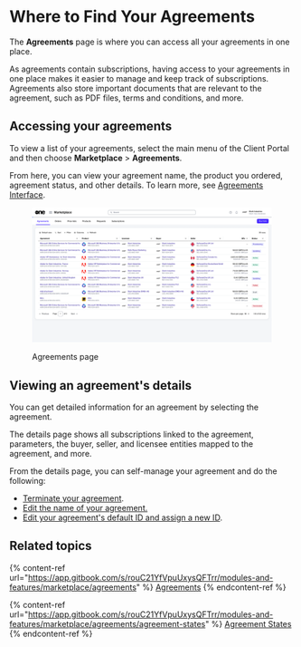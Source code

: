 # Where to Find Your Agreements

The **Agreements** page is where you can access all your agreements in one place.&#x20;

As agreements contain subscriptions, having access to your agreements in one place makes it easier to manage and keep track of subscriptions. Agreements also store important documents that are relevant to the agreement, such as PDF files, terms and conditions, and more.

## Accessing your agreements <a href="#accessing-your-orders" id="accessing-your-orders"></a>

To view a list of your agreements, select the main menu of the Client Portal and then choose **Marketplace** > **Agreements**.

From here, you can view your agreement name, the product you ordered, agreement status, and other details. To learn more, see [Agreements Interface](../../../modules-and-features/marketplace/agreements/#agreements-interface).

<figure><img src="../../../.gitbook/assets/agreements_page.png" alt=""><figcaption><p>Agreements page</p></figcaption></figure>

## Viewing an agreement's details <a href="#viewing-your-orders-details" id="viewing-your-orders-details"></a>

You can get detailed information for an agreement by selecting the agreement.&#x20;

The details page shows all subscriptions linked to the agreement, parameters, the buyer, seller, and licensee entities mapped to the agreement, and more.&#x20;

From the details page, you can self-manage your agreement and do the following:

* [Terminate your agreement](https://docs.platform.softwareone.com/~/changes/mVP8mnWO2wFE1657Z1oX/modules/marketplace/agreements/manage-your-agreements/terminate-agreements).
* [Edit the name of your agreement.](../../../modules-and-features/marketplace/agreements/rename-an-agreement.md)
* [Edit your agreement's default ID and assign a new ID](../../../modules-and-features/marketplace/agreements/edit-agreement-id.md).

## Related topics

{% content-ref url="https://app.gitbook.com/s/rouC21YfVpuUxysQFTrr/modules-and-features/marketplace/agreements" %}
[Agreements](https://app.gitbook.com/s/rouC21YfVpuUxysQFTrr/modules-and-features/marketplace/agreements)
{% endcontent-ref %}

{% content-ref url="https://app.gitbook.com/s/rouC21YfVpuUxysQFTrr/modules-and-features/marketplace/agreements/agreement-states" %}
[Agreement States](https://app.gitbook.com/s/rouC21YfVpuUxysQFTrr/modules-and-features/marketplace/agreements/agreement-states)
{% endcontent-ref %}
